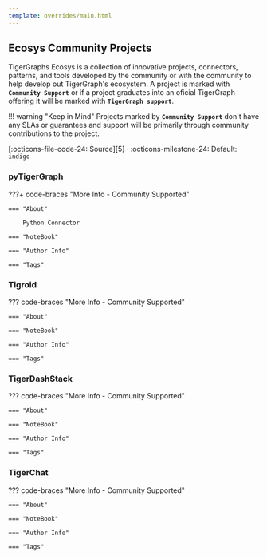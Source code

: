 ```yaml
---
template: overrides/main.html
---
```


## Ecosys Community Projects
TigerGraphs Ecosys is a collection of innovative projects, connectors, patterns, and tools developed by the community or with the community to help develop out TigerGraph's ecosystem. A project is marked with **`Community Support`** or if a project graduates into an oficial TigerGraph offering it will be marked with **`TigerGraph support`**.

!!! warning "Keep in Mind"
    Projects marked by **`Community Support`** don't have any SLAs or guarantees and support will be primarily through community contributions to the project.

[:octicons-file-code-24: Source][5] · :octicons-milestone-24: Default: `indigo`

### pyTigerGraph


???+ code-braces "More Info - Community Supported"

    === "About"
        
        Python Connector

    === "NoteBook"

    === "Author Info" 

    === "Tags"


### Tigroid

??? code-braces "More Info - Community Supported"

    === "About"
        
    === "NoteBook"

    === "Author Info" 

    === "Tags"

### TigerDashStack

??? code-braces "More Info - Community Supported"

    === "About"
        
    === "NoteBook"

    === "Author Info" 

    === "Tags"

### TigerChat

??? code-braces "More Info - Community Supported"

    === "About"
        
    === "NoteBook"

    === "Author Info" 

    === "Tags"